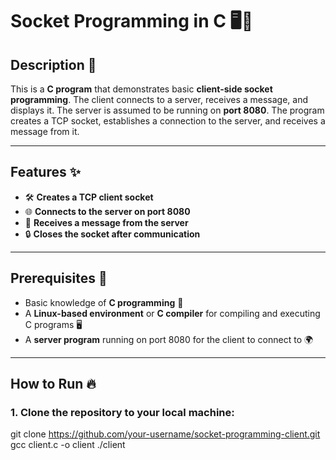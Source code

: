 # Socket Programming in C 🖥️🔌

## Description 📜

This is a **C program** that demonstrates basic **client-side socket programming**. The client connects to a server, receives a message, and displays it. The server is assumed to be running on **port 8080**. The program creates a TCP socket, establishes a connection to the server, and receives a message from it.

---

## Features ✨

- 🛠️ **Creates a TCP client socket**  
- 🌐 **Connects to the server on port 8080**  
- 📩 **Receives a message from the server**  
- 🔒 **Closes the socket after communication**  

---

## Prerequisites 🛑

- Basic knowledge of **C programming** 📝
- A **Linux-based environment** or **C compiler** for compiling and executing C programs 🖥️
- A **server program** running on port 8080 for the client to connect to 🌍

---

## How to Run 🔥

### 1. Clone the repository to your local machine:


git clone https://github.com/your-username/socket-programming-client.git
gcc client.c -o client
./client
